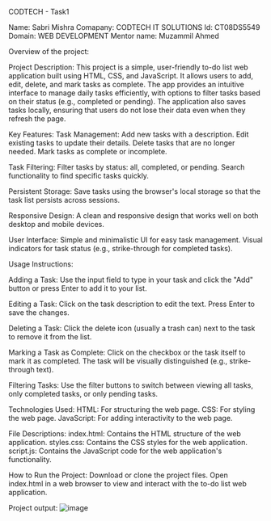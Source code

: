 CODTECH - Task1

Name: Sabri Mishra Comapany: CODTECH IT SOLUTIONS Id: CT08DS5549 Domain: WEB DEVELOPMENT
Mentor name: Muzammil Ahmed

Overview of the project:

Project Description: This project is a simple, user-friendly to-do list web application built using HTML, CSS, and JavaScript. It allows users to add, edit, delete, and mark tasks as complete. The app provides an intuitive interface to manage daily tasks efficiently, with options to filter tasks based on their status (e.g., completed or pending). The application also saves tasks locally, ensuring that users do not lose their data even when they refresh the page.

Key Features: Task Management: Add new tasks with a description. Edit existing tasks to update their details. Delete tasks that are no longer needed. Mark tasks as complete or incomplete.

Task Filtering: Filter tasks by status: all, completed, or pending. Search functionality to find specific tasks quickly.

Persistent Storage: Save tasks using the browser's local storage so that the task list persists across sessions.

Responsive Design: A clean and responsive design that works well on both desktop and mobile devices.

User Interface: Simple and minimalistic UI for easy task management. Visual indicators for task status (e.g., strike-through for completed tasks).

Usage Instructions:

Adding a Task: Use the input field to type in your task and click the "Add" button or press Enter to add it to your list.

Editing a Task: Click on the task description to edit the text. Press Enter to save the changes.

Deleting a Task: Click the delete icon (usually a trash can) next to the task to remove it from the list.

Marking a Task as Complete: Click on the checkbox or the task itself to mark it as completed. The task will be visually distinguished (e.g., strike-through text).

Filtering Tasks: Use the filter buttons to switch between viewing all tasks, only completed tasks, or only pending tasks.

Technologies Used: HTML: For structuring the web page. CSS: For styling the web page. JavaScript: For adding interactivity to the web page.

File Descriptions: index.html: Contains the HTML structure of the web application. styles.css: Contains the CSS styles for the web application. script.js: Contains the JavaScript code for the web application's functionality.

How to Run the Project: Download or clone the project files. Open index.html in a web browser to view and interact with the to-do list web application.

Project output: 
![image](https://github.com/user-attachments/assets/8b0404bd-b112-4a91-b390-2fc85ad690ea)
